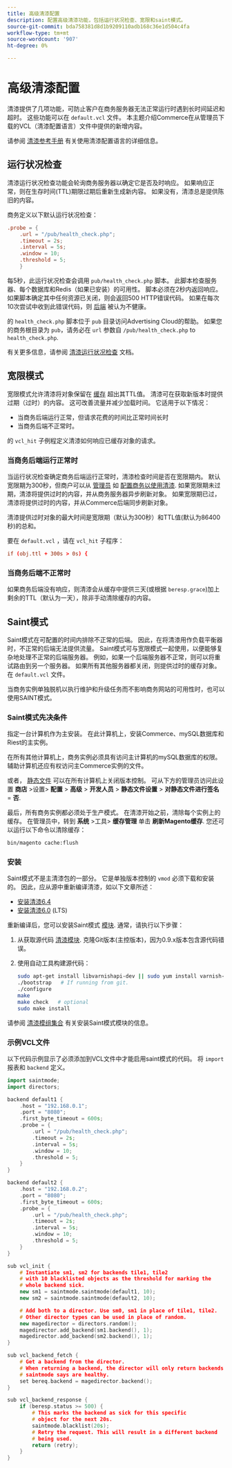 ```yaml
---
title: 高级清漆配置
description: 配置高级清漆功能，包括运行状况检查、宽限和saint模式。
source-git-commit: bda758381d8d1b9209110adb168c36e1d504c4fa
workflow-type: tm+mt
source-wordcount: '907'
ht-degree: 0%

---
```



# 高级清漆配置

清漆提供了几项功能，可防止客户在商务服务器无法正常运行时遇到长时间延迟和超时。 这些功能可以在 `default.vcl` 文件。 本主题介绍Commerce在从管理员下载的VCL（清漆配置语言）文件中提供的新增内容。

请参阅 [清漆参考手册](https://varnish-cache.org/docs/6.3/reference/index.html) 有关使用清漆配置语言的详细信息。

## 运行状况检查

清漆运行状况检查功能会轮询商务服务器以确定它是否及时响应。 如果响应正常，则在生存时间(TTL)期限过期后重新生成新内容。 如果没有，清漆总是提供陈旧的内容。

商务定义以下默认运行状况检查：

```conf
.probe = {
    .url = "/pub/health_check.php";
    .timeout = 2s;
    .interval = 5s;
    .window = 10;
    .threshold = 5;
    }
```

每5秒，此运行状况检查会调用 `pub/health_check.php` 脚本。 此脚本检查服务器、每个数据库和Redis（如果已安装）的可用性。 脚本必须在2秒内返回响应。 如果脚本确定其中任何资源已关闭，则会返回500 HTTP错误代码。 如果在每次10次尝试中收到此错误代码，则 [后端](https://glossary.magento.com/backend) 被认为不健康。

的 `health_check.php` 脚本位于 `pub` 目录访问Advertising Cloud的帮助。 如果您的商务根目录为 `pub`，请务必在 `url` 参数自 `/pub/health_check.php` to `health_check.php`.

有关更多信息，请参阅 [清漆运行状况检查](https://varnish-cache.org/docs/6.3/users-guide/vcl-backends.html?highlight=health%20check#health-checks) 文档。

## 宽限模式

宽限模式允许清漆将对象保留在 [缓存](https://glossary.magento.com/cache) 超出其TTL值。 清漆可在获取新版本时提供过期（过时）的内容。 这可改善流量并减少加载时间。 它适用于以下情况：

- 当商务后端运行正常，但请求花费的时间比正常时间长时
- 当商务后端不正常时。

的 `vcl_hit` 子例程定义清漆如何响应已缓存对象的请求。

### 当商务后端运行正常时

当运行状况检查确定商务后端运行正常时，清漆检查时间是否在宽限期内。 默认宽限期为300秒，但商户可以从 [管理员](https://glossary.magento.com/admin) 如 [配置商务以使用清漆](config-varnish-magento.md). 如果宽限期未过期，清漆将提供过时的内容，并从商务服务器异步刷新对象。 如果宽限期已过，清漆将提供过时的内容，并从Commerce后端同步刷新对象。

清漆提供过时对象的最大时间是宽限期（默认为300秒）和TTL值(默认为86400秒)的总和。

要在 `default.vcl` ，请在 `vcl_hit` 子程序：

```conf
if (obj.ttl + 300s > 0s) {
```

### 当商务后端不正常时

如果商务后端没有响应，则清漆会从缓存中提供三天(或根据 `beresp.grace`)加上剩余的TTL（默认为一天），除非手动清除缓存的内容。

## Saint模式

Saint模式在可配置的时间内排除不正常的后端。 因此，在将清漆用作负载平衡器时，不正常的后端无法提供流量。 Saint模式可与宽限模式一起使用，以便能够复杂地处理不正常的后端服务器。 例如，如果一个后端服务器不正常，则可以将重试路由到另一个服务器。 如果所有其他服务器都关闭，则提供过时的缓存对象。 在 `default.vcl` 文件。

当商务实例单独脱机以执行维护和升级任务而不影响商务网站的可用性时，也可以使用SAINT模式。

### Saint模式先决条件

指定一台计算机作为主安装。 在此计算机上，安装Commerce、mySQL数据库和Riest的主实例。

在所有其他计算机上，商务实例必须具有访问主计算机的mySQL数据库的权限。 辅助计算机还应有权访问主Commerce实例的文件。

或者， [静态文件](https://glossary.magento.com/static-files) 可以在所有计算机上关闭版本控制。 可从下方的管理员访问此设置 **商店** >设置> **配置** > **高级** > **开发人员** > **静态文件设置** > **对静态文件进行签名** = **否**.

最后，所有商务实例都必须处于生产模式。 在清漆开始之前，清除每个实例上的缓存。 在管理员中，转到 **系统** >工具> **缓存管理** 单击 **刷新Magento缓存**. 您还可以运行以下命令以清除缓存：

```bash
bin/magento cache:flush
```

### 安装

Saint模式不是主清漆包的一部分。 它是单独版本控制的 `vmod` 必须下载和安装的。 因此，应从源中重新编译清漆，如以下文章所述：

- [安装清漆6.4](https://varnish-cache.org/docs/6.4/installation/install.html)
- [安装清漆6.0](https://varnish-cache.org/docs/6.0/installation/install.html) (LTS)

重新编译后，您可以安装Saint模式 [模块](https://glossary.magento.com/module). 通常，请执行以下步骤：

1. 从获取源代码 [清漆模块](https://github.com/varnish/varnish-modules). 克隆Git版本(主控版本)，因为0.9.x版本包含源代码错误。
1. 使用自动工具构建源代码：

   ```bash
   sudo apt-get install libvarnishapi-dev || sudo yum install varnish-libs-devel
   ./bootstrap   # If running from git.
   ./configure
   make
   make check   # optional
   sudo make install
   ```

请参阅 [清漆模组集合](https://github.com/varnish/varnish-modules) 有关安装Saint模式模块的信息。

### 示例VCL文件

以下代码示例显示了必须添加到VCL文件中才能启用saint模式的代码。 将 `import` 报表和 `backend` 定义。

```cpp
import saintmode;
import directors;

backend default1 {
    .host = "192.168.0.1";
    .port = "8080";
    .first_byte_timeout = 600s;
    .probe = {
        .url = "/pub/health_check.php";
        .timeout = 2s;
        .interval = 5s;
        .window = 10;
        .threshold = 5;
    }
}

backend default2 {
    .host = "192.168.0.2";
    .port = "8080";
    .first_byte_timeout = 600s;
    .probe = {
        .url = "/pub/health_check.php";
        .timeout = 2s;
        .interval = 5s;
        .window = 10;
        .threshold = 5;
    }
}

sub vcl_init {
    # Instantiate sm1, sm2 for backends tile1, tile2
    # with 10 blacklisted objects as the threshold for marking the
    # whole backend sick.
    new sm1 = saintmode.saintmode(default1, 10);
    new sm2 = saintmode.saintmode(default2, 10);

    # Add both to a director. Use sm0, sm1 in place of tile1, tile2.
    # Other director types can be used in place of random.
    new magedirector = directors.random();
    magedirector.add_backend(sm1.backend(), 1);
    magedirector.add_backend(sm2.backend(), 1);
}

sub vcl_backend_fetch {
    # Get a backend from the director.
    # When returning a backend, the director will only return backends
    # saintmode says are healthy.
    set bereq.backend = magedirector.backend();
}

sub vcl_backend_response {
    if (beresp.status >= 500) {
        # This marks the backend as sick for this specific
        # object for the next 20s.
        saintmode.blacklist(20s);
        # Retry the request. This will result in a different backend
        # being used.
        return (retry);
    }
}
```
